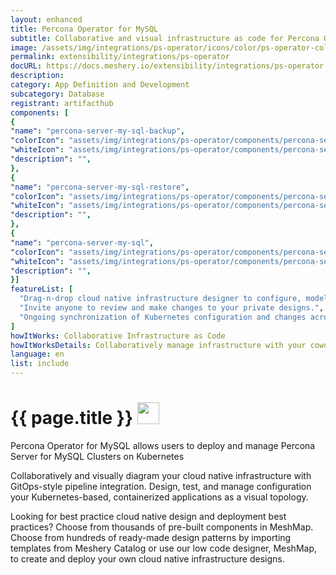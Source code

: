 ```yaml
---
layout: enhanced
title: Percona Operator for MySQL
subtitle: Collaborative and visual infrastructure as code for Percona Operator for MySQL
image: /assets/img/integrations/ps-operator/icons/color/ps-operator-color.svg
permalink: extensibility/integrations/ps-operator
docURL: https://docs.meshery.io/extensibility/integrations/ps-operator
description: 
category: App Definition and Development
subcategory: Database
registrant: artifacthub
components: [
{
"name": "percona-server-my-sql-backup",
"colorIcon": "assets/img/integrations/ps-operator/components/percona-server-my-sql-backup/icons/color/percona-server-my-sql-backup-color.svg",
"whiteIcon": "assets/img/integrations/ps-operator/components/percona-server-my-sql-backup/icons/white/percona-server-my-sql-backup-white.svg",
"description": "",
},
{
"name": "percona-server-my-sql-restore",
"colorIcon": "assets/img/integrations/ps-operator/components/percona-server-my-sql-restore/icons/color/percona-server-my-sql-restore-color.svg",
"whiteIcon": "assets/img/integrations/ps-operator/components/percona-server-my-sql-restore/icons/white/percona-server-my-sql-restore-white.svg",
"description": "",
},
{
"name": "percona-server-my-sql",
"colorIcon": "assets/img/integrations/ps-operator/components/percona-server-my-sql/icons/color/percona-server-my-sql-color.svg",
"whiteIcon": "assets/img/integrations/ps-operator/components/percona-server-my-sql/icons/white/percona-server-my-sql-white.svg",
"description": "",
}]
featureList: [
  "Drag-n-drop cloud native infrastructure designer to configure, model, and deploy your workloads.",
  "Invite anyone to review and make changes to your private designs.",
  "Ongoing synchronization of Kubernetes configuration and changes across any number of clusters."
]
howItWorks: Collaborative Infrastructure as Code
howItWorksDetails: Collaboratively manage infrastructure with your coworkers synchronously sharing the same designs.
language: en
list: include
---
```

<h1>{{ page.title }} <img src="{{ page.image }}" style="width: 35px; height: 35px;" /></h1>

<p>
Percona Operator for MySQL allows users to deploy and manage Percona Server for MySQL Clusters on Kubernetes
</p>
<p>
    Collaboratively and visually diagram your cloud native infrastructure with GitOps-style pipeline integration. Design, test, and manage configuration your Kubernetes-based, containerized applications as a visual topology.
</p>
<p>
    Looking for best practice cloud native design and deployment best practices? Choose from thousands of pre-built components in MeshMap. Choose from hundreds of ready-made design patterns by importing templates from Meshery Catalog or use our low code designer, MeshMap, to create and deploy your own cloud native infrastructure designs.
</p>
